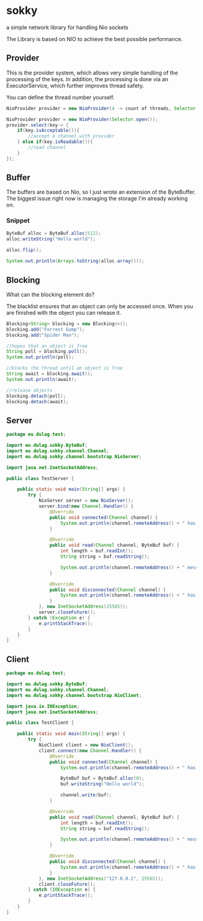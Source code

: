 # sokky

a simple network library for handling Nio sockets

The Library is based on NIO to achieve the best possible performance.

## Provider

This is the provider system, which allows very simple handling of the processing of the keys. In addition, 
the processing is done via an ExecutorService, which further improves thread safety.

You can define the thread number yourself.
````java
NioProvider provider = new NioProvider(4 -> count of threads, Selector.open());
````
````java
NioProvider provider = new NioProvider(Selector.open());
provider.select(key-> {
    if(key.isAcceptable()){
        //accept a channel with provider
    } else if(key.isReadable()){
        //read channel
    }
});
````
## Buffer
The buffers are based on Nio, so I just wrote an extension of the ByteBuffer. The biggest issue right now is managing the storage I'm already working on.

### Snippet
````java
ByteBuf alloc = ByteBuf.alloc(512);
alloc.writeString("Hello world");
        
alloc.flip();

System.out.println(Arrays.toString(alloc.array()));
````
## Blocking

What can the blocking element do?

The blacklist ensures that an object can only be accessed once. 
When you are finished with the object you can release it.

````java
Blocking<String> blocking = new Blocking<>();
blocking.add("Forrest Gump");
blocking.add("Spider Man");

//hopes that an object is free
String poll = blocking.poll();
System.out.println(poll);

//blocks the thread until an object is free
String await = blocking.await();
System.out.println(await);

//release objects
blocking.detach(poll);
blocking.detach(await);
````
## Server
````java
package eu.dulag.test;

import eu.dulag.sokky.ByteBuf;
import eu.dulag.sokky.channel.Channel;
import eu.dulag.sokky.channel.bootstrap.NioServer;

import java.net.InetSocketAddress;

public class TestServer {

    public static void main(String[] args) {
        try {
            NioServer server = new NioServer();
            server.bind(new Channel.Handler() {
                @Override
                public void connected(Channel channel) {
                    System.out.println(channel.remoteAddress() + " has connected");
                }

                @Override
                public void read(Channel channel, ByteBuf buf) {
                    int length = buf.readInt();
                    String string = buf.readString();

                    System.out.println(channel.remoteAddress() + " message: " + string);
                }

                @Override
                public void disconnected(Channel channel) {
                    System.out.println(channel.remoteAddress() + " has disconnected");
                }
            }, new InetSocketAddress(25565));
            server.closeFuture();
        } catch (Exception e) {
            e.printStackTrace();
        }
    }
}
````
## Client
````java
package eu.dulag.test;

import eu.dulag.sokky.ByteBuf;
import eu.dulag.sokky.channel.Channel;
import eu.dulag.sokky.channel.bootstrap.NioClient;

import java.io.IOException;
import java.net.InetSocketAddress;

public class TestClient {

    public static void main(String[] args) {
        try {
            NioClient client = new NioClient();
            client.connect(new Channel.Handler() {
                @Override
                public void connected(Channel channel) {
                    System.out.println(channel.remoteAddress() + " has connected");

                    ByteBuf buf = ByteBuf.alloc(0);
                    buf.writeString("Hello world");

                    channel.write(buf);
                }

                @Override
                public void read(Channel channel, ByteBuf buf) {
                    int length = buf.readInt();
                    String string = buf.readString();

                    System.out.println(channel.remoteAddress() + " message: " + string);
                }

                @Override
                public void disconnected(Channel channel) {
                    System.out.println(channel.remoteAddress() + " has disconnected");
                }
            }, new InetSocketAddress("127.0.0.1", 25565));
            client.closeFuture();
        } catch (IOException e) {
            e.printStackTrace();
        }
    }
}
````